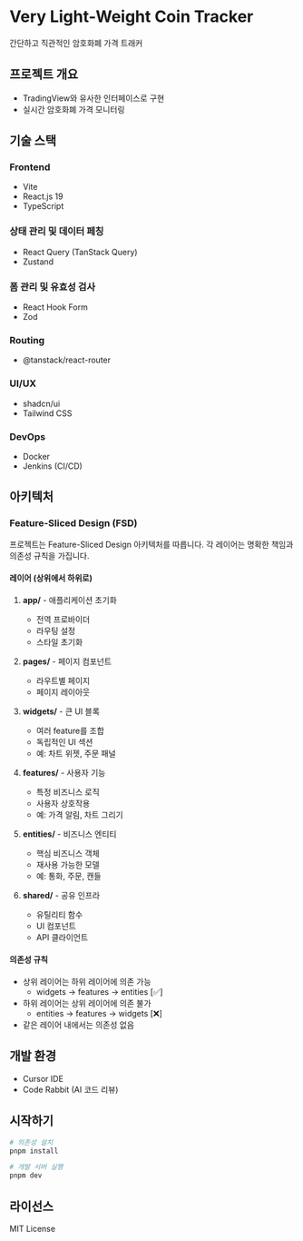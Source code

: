 # Very Light-Weight Coin Tracker

간단하고 직관적인 암호화폐 가격 트래커

## 프로젝트 개요

- TradingView와 유사한 인터페이스로 구현
- 실시간 암호화폐 가격 모니터링

## 기술 스택

### Frontend
- Vite
- React.js 19
- TypeScript

### 상태 관리 및 데이터 페칭
- React Query (TanStack Query)
- Zustand

### 폼 관리 및 유효성 검사
- React Hook Form
- Zod

### Routing
- @tanstack/react-router

### UI/UX
- shadcn/ui
- Tailwind CSS

### DevOps
- Docker
- Jenkins (CI/CD)

## 아키텍처

### Feature-Sliced Design (FSD)
프로젝트는 Feature-Sliced Design 아키텍처를 따릅니다. 각 레이어는 명확한 책임과 의존성 규칙을 가집니다.

#### 레이어 (상위에서 하위로)
1. **app/** - 애플리케이션 초기화
   - 전역 프로바이더
   - 라우팅 설정
   - 스타일 초기화

2. **pages/** - 페이지 컴포넌트
   - 라우트별 페이지
   - 페이지 레이아웃

3. **widgets/** - 큰 UI 블록
   - 여러 feature를 조합
   - 독립적인 UI 섹션
   - 예: 차트 위젯, 주문 패널

4. **features/** - 사용자 기능
   - 특정 비즈니스 로직
   - 사용자 상호작용
   - 예: 가격 알림, 차트 그리기

5. **entities/** - 비즈니스 엔티티
   - 핵심 비즈니스 객체
   - 재사용 가능한 모델
   - 예: 통화, 주문, 캔들

6. **shared/** - 공유 인프라
   - 유틸리티 함수
   - UI 컴포넌트
   - API 클라이언트

#### 의존성 규칙
- 상위 레이어는 하위 레이어에 의존 가능
  - widgets -> features -> entities [✅]
- 하위 레이어는 상위 레이어에 의존 불가
  - entities -> features -> widgets [❌]
- 같은 레이어 내에서는 의존성 없음

## 개발 환경
- Cursor IDE
- Code Rabbit (AI 코드 리뷰)

## 시작하기

```bash
# 의존성 설치
pnpm install

# 개발 서버 실행
pnpm dev
```

## 라이선스

MIT License